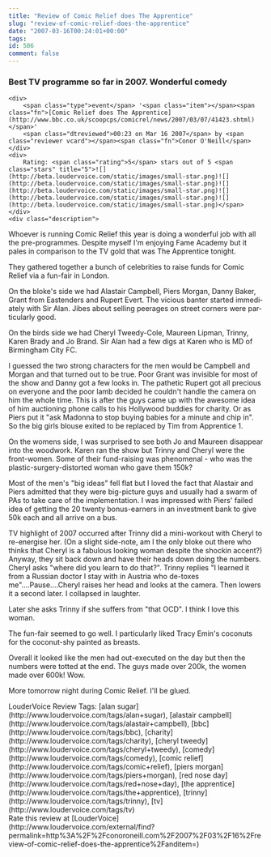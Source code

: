 ```yaml
---
title: "Review of Comic Relief does The Apprentice"
slug: "review-of-comic-relief-does-the-apprentice"
date: "2007-03-16T00:24:01+00:00"
tags:
id: 506
comment: false
---
```


<div lang="en" class="hreview">

### Best TV programme so far in 2007\. Wonderful comedy

    <div>
        <span class="type">event</span> '<span class="item"></span><span class="fn">[Comic Relief does The Apprentice](http://www.bbc.co.uk/scoopcps/comicrel/news/2007/03/07/41423.shtml)</span>'
        <span class="dtreviewed">00:23 on Mar 16 2007</span> by <span class="reviewer vcard"></span><span class="fn">Conor O'Neill</span>
    </div>
    <div>
        Rating: <span class="rating">5</span> stars out of 5 <span class="stars" title="5">![](http://beta.loudervoice.com/static/images/small-star.png)![](http://beta.loudervoice.com/static/images/small-star.png)![](http://beta.loudervoice.com/static/images/small-star.png)![](http://beta.loudervoice.com/static/images/small-star.png)![](http://beta.loudervoice.com/static/images/small-star.png)</span>
    </div>
    <div class="description">

Whoever is running Comic Relief this year is doing a wonderful job with all the pre-programmes. Despite myself I'm enjoying Fame Academy but it pales in comparison to the TV gold that was The Apprentice tonight.

They gathered together a bunch of celebrities to raise funds for Comic Relief via a fun-fair in London.

On the bloke's side we had Alastair Campbell, Piers Morgan, Danny Baker, Grant from Eastenders and Rupert Evert. The vicious banter started immediately with Sir Alan. Jibes about selling peerages on street corners were particularly good.

On the birds side we had Cheryl Tweedy-Cole, Maureen Lipman, Trinny, Karen Brady and Jo Brand. Sir Alan had a few digs at Karen who is MD of Birmingham City FC.

I guessed the two strong characters for the men would be Campbell and Morgan and that turned out to be true. Poor Grant was invisible for most of the show and Danny got a few looks in. The pathetic Rupert got all precious on everyone and the poor lamb decided he couldn't handle the camera on him the whole time. This is after the guys came up with the awesome idea of him auctioning phone calls to his Hollywood buddies for charity. Or as Piers put it "ask Madonna to stop buying babies for a minute and chip in". So the big girls blouse exited to be replaced by Tim from Apprentice 1.

On the womens side, I was surprised to see both Jo and Maureen disappear into the woodwork. Karen ran the show but Trinny and Cheryl were the front-women. Some of their fund-raising was phenomenal - who was the plastic-surgery-distorted woman who gave them 150k?

Most of the men's "big ideas" fell flat but I loved the fact that Alastair and Piers admitted that they were big-picture guys and usually had a swarm of PAs to take care of the implementation. I was impressed with Piers' failed idea of getting the 20 twenty bonus-earners in an investment bank to give 50k each and all arrive on a bus.

TV highlight of 2007 occurred after Trinny did a mini-workout with Cheryl to re-energise her. (On a slight side-note, am I the only bloke out there who thinks that Cheryl is a fabulous looking woman despite the shockin accent?) Anyway, they sit back down and have their heads down doing the numbers. Cheryl asks "where did you learn to do that?". Trinny replies "I learned it from a Russian doctor I stay with in Austria who de-toxes me"....Pause....Cheryl raises her head and looks at the camera. Then lowers it a second later. I collapsed in laughter.

Later she asks Trinny if she suffers from "that OCD". I think I love this woman.

The fun-fair seemed to go well. I particularly liked Tracy Emin's coconuts for the coconut-shy painted as breasts.

Overall it looked like the men had out-executed on the day but then the numbers were totted at the end. The guys made over 200k, the women made over 600k! Wow.

More tomorrow night during Comic Relief. I'll be glued.
</div>
    <div class="review_tags">LouderVoice Review Tags: [alan sugar](http://www.loudervoice.com/tags/alan+sugar), [alastair campbell](http://www.loudervoice.com/tags/alastair+campbell), [bbc](http://www.loudervoice.com/tags/bbc), [charity](http://www.loudervoice.com/tags/charity), [cheryl tweedy](http://www.loudervoice.com/tags/cheryl+tweedy), [comedy](http://www.loudervoice.com/tags/comedy), [comic relief](http://www.loudervoice.com/tags/comic+relief), [piers morgan](http://www.loudervoice.com/tags/piers+morgan), [red nose day](http://www.loudervoice.com/tags/red+nose+day), [the apprentice](http://www.loudervoice.com/tags/the+apprentice), [trinny](http://www.loudervoice.com/tags/trinny), [tv](http://www.loudervoice.com/tags/tv)</div>
    <div class="rate">Rate this review at [LouderVoice](http://www.loudervoice.com/external/find?permalink=http%3A%2F%2Fconoroneill.com%2F2007%2F03%2F16%2Freview-of-comic-relief-does-the-apprentice%2Fanditem=)</div>
</div>
